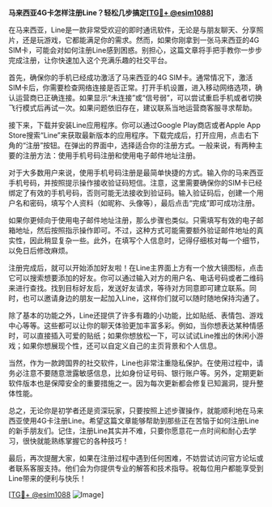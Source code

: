 **马来西亚4G卡怎样注册Line？轻松几步搞定[[TG💪+ @esim1088](https://t.me/s/esim1088)]**

在马来西亚，Line是一款非常受欢迎的即时通讯软件，无论是与朋友聊天、分享照片，还是玩游戏，它都能满足你的需求。然而，如果你刚拿到一张马来西亚的4G SIM卡，可能会对如何注册Line感到困惑。别担心，这篇文章将手把手教你一步步完成注册，让你快速加入这个充满乐趣的社交平台。

首先，确保你的手机已经成功激活了马来西亚的4G SIM卡。通常情况下，激活SIM卡后，你需要检查网络连接是否正常。打开手机设置，进入移动网络选项，确认运营商已正确连接。如果显示“未连接”或“信号弱”，可以尝试重启手机或者切换飞行模式后再试一次。如果问题依旧存在，建议联系当地运营商客服寻求帮助。

接下来，下载并安装Line应用程序。你可以通过Google Play商店或者Apple App Store搜索“Line”来获取最新版本的应用程序。下载完成后，打开应用，点击右下角的“注册”按钮。在弹出的界面中，选择适合你的注册方式。一般来说，有两种主要的注册方法：使用手机号码注册和使用电子邮件地址注册。

对于大多数用户来说，使用手机号码注册是最简单快捷的方式。输入你的马来西亚手机号码，并按照提示操作接收验证码短信。注意，这里需要确保你的SIM卡已经绑定了有效的手机号码，否则可能无法接收到验证码。输入验证码后，创建一个用户名和密码，填写个人资料（如昵称、头像等），最后点击“完成”即可成功注册。

如果你更倾向于使用电子邮件地址注册，那么步骤也类似。只需填写有效的电子邮箱地址，然后按照指示操作即可。不过，这种方式可能需要额外验证邮件地址的真实性，因此稍显复杂一些。此外，在填写个人信息时，记得仔细核对每一个细节，以免日后修改麻烦。

注册完成后，就可以开始添加好友啦！在Line主界面上方有一个放大镜图标，点击它可以搜索想要添加的好友。你可以通过输入对方的用户名、电话号码或者二维码来进行查找。找到目标好友后，发送好友请求，等待对方同意即可建立联系。同时，也可以邀请身边的朋友一起加入Line，这样你们就可以随时随地保持沟通了。

除了基本的功能之外，Line还提供了许多有趣的小功能，比如贴纸、表情包、游戏中心等等。这些都可以让你的聊天体验更加丰富多彩。例如，当你想表达某种情感时，可以直接插入可爱的贴纸；如果你想放松一下，可以试试Line推出的休闲小游戏；如果你想展现个性，还可以自定义自己的主页背景和个人信息。

当然，作为一款跨国界的社交软件，Line也非常注重隐私保护。在使用过程中，请务必注意不要随意泄露敏感信息，比如身份证号码、银行账户等。另外，定期更新软件版本也是保障安全的重要措施之一。因为每次更新都会修复已知漏洞，提升整体性能。

总之，无论你是初学者还是资深玩家，只要按照上述步骤操作，就能顺利地在马来西亚使用4G卡注册Line。希望这篇文章能够帮助到那些正在苦恼于如何注册Line的新手朋友们。记住，注册Line其实并不难，只要你愿意花一点时间和耐心去学习，很快就能熟练掌握它的各种技巧！

最后，再次提醒大家，如果在注册过程中遇到任何困难，不妨尝试访问官方论坛或者联系客服支持。他们会为你提供专业的解答和技术指导。祝每位用户都能享受到Line带来的便利与快乐！

[[TG💪+ @esim1088](https://t.me/s/esim1088) ![Image](https://i.postimg.cc/4NQfJmqS/Snipaste-2025-05-13-00-14-12.png)]